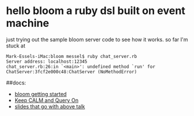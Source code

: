 hello bloom a ruby dsl built on event machine
===

just trying out the sample bloom server code to see how it works.
so far I'm stuck at

    Mark-Essels-iMac:bloom messel$ ruby chat_server.rb 
    Server address: localhost:12345
    chat_server.rb:26:in `<main>': undefined method `run' for ChatServer:3fcf2e000c48:ChatServer (NoMethodError)

##docs:

*	[bloom getting started](https://github.com/bloom-lang/bud/blob/master/docs/getstarted.md)
*	[Keep CALM and Query On](https://vimeo.com/53904989)
*	[slides that go with above talk](http://db.cs.berkeley.edu/jmh/talks/keepcalm-ricon12.pdf)